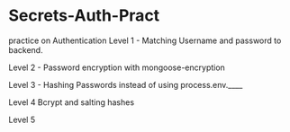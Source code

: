 # Secrets-Auth-Pract
practice on Authentication
Level 1 -
  Matching Username and password to backend.

Level 2 -
  Password encryption with mongoose-encryption

Level 3 -
  Hashing Passwords instead of using process.env.____

Level 4
  Bcrypt and salting hashes

Level 5
  

